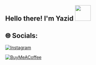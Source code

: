 <h2 align="left">Hello there! I'm Yazid <img src="https://emojis.slackmojis.com/emojis/images/1577305505/7373/hand_wave.gif?1577305505" width="50" </h2>


## 🌐 Socials:
[![Instagram](https://img.shields.io/badge/Instagram-%23E4405F.svg?logo=Instagram&logoColor=white)](https://instagram.com/yazid.rar)

<!--   ## 💰 You can help me by Donating -->
  [![BuyMeACoffee](https://img.shields.io/badge/Buy%20Me%20a%20Coffee-ffdd00?style=for-the-badge&logo=buy-me-a-coffee&logoColor=black)](https://buymeacoffee.com/yazid.rar) 

  
